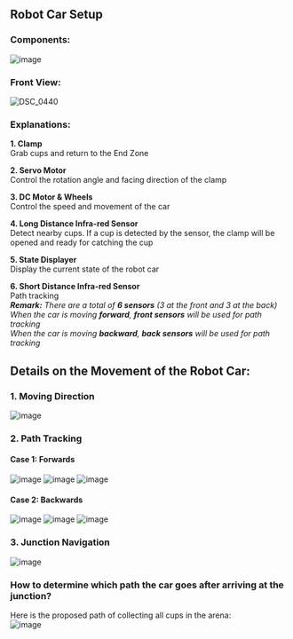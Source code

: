 ## Robot Car Setup

### Components:
![image](https://github.com/tommykwok722/Cup-Retrieving-Robot-Car/assets/132838814/1dc4e55e-4ead-4e7f-bcea-ad550dbd9832)

### Front View:
![DSC_0440](https://github.com/tommykwok722/Cup-Retrieving-Robot-Car/assets/132838814/22a7447c-6d47-4d55-81c0-ababef0990b9)

### Explanations:
**1. Clamp** <br>
Grab cups and return to the End Zone

**2. Servo Motor** <br>
Control the rotation angle and facing direction of the clamp

**3. DC Motor & Wheels** <br>
Control the speed and movement of the car

**4. Long Distance Infra-red Sensor** <br>
Detect nearby cups. If a cup is detected by the sensor, the clamp will be opened and ready for catching the cup

**5. State Displayer** <br>
Display the current state of the robot car

**6. Short Distance Infra-red Sensor** <br>
Path tracking <br>
***Remark:*** *There are a total of **6 sensors** (3 at the front and 3 at the back)* <br>
*When the car is moving ***forward***, ***front sensors*** will be used for path tracking* <br>
*When the car is moving ***backward***, ***back sensors*** will be used for path tracking*

## Details on the Movement of the Robot Car:
### 1. Moving Direction <br>
![image](https://github.com/tommykwok722/Cup-Retrieving-Robot-Car/assets/132838814/a3b55108-a15e-494d-9d1d-37cb932e319b)

### 2. Path Tracking <br>
#### Case 1: Forwards
![image](https://github.com/tommykwok722/Cup-Retrieving-Robot-Car/assets/132838814/94ed56aa-9c4b-425a-b9b2-f0b554190164)
![image](https://github.com/tommykwok722/Cup-Retrieving-Robot-Car/assets/132838814/513f8323-2582-45dd-ba4a-5634cac51e4a)
![image](https://github.com/tommykwok722/Cup-Retrieving-Robot-Car/assets/132838814/c16667a4-e261-497b-8dd7-846ed9ad9ea0)

#### Case 2: Backwards
![image](https://github.com/tommykwok722/Cup-Retrieving-Robot-Car/assets/132838814/d385a28d-47c7-4962-b7eb-001f4a90a2f9)
![image](https://github.com/tommykwok722/Cup-Retrieving-Robot-Car/assets/132838814/89d44d33-1ff1-4e94-8372-a14bdd7c3911)
![image](https://github.com/tommykwok722/Cup-Retrieving-Robot-Car/assets/132838814/9165eac7-15c1-47c0-98a9-d88194622fcc)

### 3. Junction Navigation <br>
![image](https://github.com/tommykwok722/Cup-Retrieving-Robot-Car/assets/132838814/f764f877-c257-4cda-8526-098c8fa1a3d8)

### How to determine which path the car goes after arriving at the junction?

Here is the proposed path of collecting all cups in the arena: <br>
![image](https://github.com/tommykwok722/Cup-Retrieving-Robot-Car/assets/132838814/5469d935-0931-4443-a8a9-1178b0407a60)
